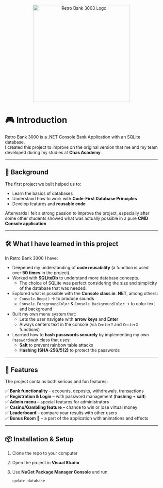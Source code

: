 <p align="center">
  <img width="320" alt="Retro Bank 3000 Logo" src="https://github.com/user-attachments/assets/f2fad855-9c00-443e-950b-c38456930d65" />
</p>

# 🎮 Introduction
Retro Bank 3000 is a .NET Console Bank Application with an SQLite database.  
I created this project to improve on the original version that me and my team developed during my studies at **Chas Academy**.  

---

## 🚀 Background  
The first project we built helped us to:  
- Learn the basics of databases  
- Understand how to work with **Code-First Database Principles**  
- Develop features and **reusable code**  

Afterwards I felt a strong passion to improve the project, especially after some other students showed what was actually possible in a pure **CMD Console application**.  

---

## 🛠️ What I have learned in this project  
In Retro Bank 3000 I have:  
- Deepened my understanding of **code reusability** (a function is used over **50 times** in the project).  
- Worked with **SQLiteDb** to understand more database concepts.  
  - The choice of SQLite was perfect considering the size and simplicity of the database that was needed.  
- Explored what is possible with the **Console class in .NET**, among others:  
  - `Console.Beep()` → to produce sounds  
  - `Console.ForegroundColor` & `Console.BackgroundColor` → to color text and background  
- Built my own menu system that:  
  - Lets the user navigate with **arrow keys** and **Enter**  
  - Always centers text in the console (via `CenterY` and `CenterX` functions)  
- Learned how to **hash passwords securely** by implementing my own `PasswordHash` class that uses:  
  - **Salt** to prevent rainbow table attacks  
  - **Hashing (SHA-256/512)** to protect the passwords  

---

## 🎲 Features  
The project contains both serious and fun features:  

✅ **Bank functionality** – accounts, deposits, withdrawals, transactions  
✅ **Registration & Login** – with password management (**hashing + salt**)  
✅ **Admin menu** – special features for administrators  
✅ **Casino/Gambling feature** – chance to win or lose virtual money  
✅ **Leaderboard** – compare your results with other users  
✅ **Bonus Room** 🎉 – a part of the application with animations and effects  

---

## 📦 Installation & Setup  
1. Clone the repo to your computer  
2. Open the project in **Visual Studio**  
3. Use **NuGet Package Manager Console** and run:  

   ```powershell
   update-database
